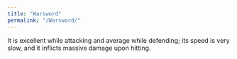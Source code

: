 ```yaml
---
title: "Warsword"
permalink: "/Warsword/"
---
```


It is excellent while attacking and average while defending; its speed
is very slow, and it inflicts massive damage upon hitting.